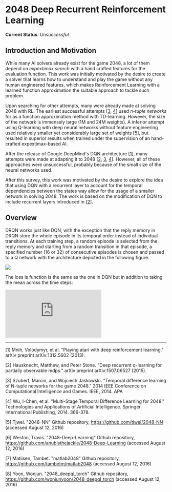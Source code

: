 # 2048 Deep Recurrent Reinforcement Learning

**Current Status**: *Unsuccessful*

## Introduction and Motivation

While many AI solvers already exist for the game 2048, a lot of them depend on *expextimax search* with a hand crafted features for the evaluation function. This work was initially motivated by the desire to create a solver that learns how to understand and play the game without any human engineered features, which makes Reinforcement Learning with a learned function approximation the suitable approach to tackle such problem.

Upon searching for other attempts, many were already made at solving 2048 with RL. The earliest successful attempts [[3](#ref3), [4](#ref4)] used *n-tuple networks* for as a function approximation method with TD-learning. However, the size of the network is immensely large (1M and 24M weights). A inferior attempt using Q-learning with deep neural networks without feature engineering used relatively smaller yet considerably large set of weights [[5](#ref5)], but resulted in superior results when trained under the supervision of an hand-crafted expextimax-based AI.

After the release of Google DeepMind's DQN architecture [[1](#ref1)], many attempts were made at adapting it to 2048 [[2](#ref2), [3](#ref3), [4](#ref4)]. However, all of these approaches were unsuccessful, probably because of the small size of the neural networks used.

After this survey, this work was motivated by the desire to explore the idea that using DQN with a recurrent layer to account for the temporal dependencies between the states way allow for the usage of a smaller network in solving 2048. The work is based on the modification of DQN to include recurrent layers introduced in [[2](#ref2)].

## Overview

DRQN works just like DQN, with the exception that the reply memory in DRQN store the whole episode in its temporal order instead of individual transitions. At each training step, a random episode is selected from the reply memory and starting from a random transition in that episode, a specified number (16 or 32) of consecutive episodes is chosen and passed to a Q network with the architecture depicted in the following figure.

![](http://i.imgur.com/9VT8u7n.png)

The loss is function is the same as the one in DQN but in addition to taking the mean across the time steps:

![](https://latex.codecogs.com/gif.latex?%5Clarge%20%5Cmathcal%7BL%7D%28%5Ctheta%29%3D%5Cmathbb%7BE%7D_%7Be%27%20%5Csim%20%5Cmathcal%7BD%7D%7D%5Cleft%5B%20%5Cmathbb%7BE%7D_%7B%28s%2Ca%2Cr%2Cs%27%29%20%5Cin%20e%27%7D%5Cleft%5B%5Cleft%28r%20&plus;%20%5Cgamma%5Cmax_%7Ba%27%7DQ%28s%27%2Ca%27%3B%5Coverline%7B%5Ctheta%7D%29%20-%20Q%28s%2C%20a%3B%5Ctheta%29%20%5Cright%20%29%5E2%20%5Cright%20%5D%5Cright%5D)

---
<a id="ref1">[1]</a> Mnih, Volodymyr, et al. "Playing atari with deep reinforcement learning." arXiv preprint arXiv:1312.5602 (2013).

<a id="ref2">[2]</a> Hausknecht, Matthew, and Peter Stone. "Deep recurrent q-learning for partially observable mdps." arXiv preprint arXiv:1507.06527 (2015).

<a id="ref3">[3]</a> Szubert, Marcin, and Wojciech Jaśkowski. "Temporal difference learning of N-tuple networks for the game 2048." 2014 IEEE Conference on Computational Intelligence and Games. IEEE, 2014.
APA

<a id="ref4">[4]</a> Wu, I-Chen, et al. "Multi-Stage Temporal Difference Learning for 2048." Technologies and Applications of Artificial Intelligence. Springer International Publishing, 2014. 366-378.

<a id="ref5">[5]</a> Tjwei. "2048-NN" Github repository, https://github.com/tjwei/2048-NN (accessed August 12, 2016)

<a id="ref2">[6]</a> Weston, Travis. "2048-Deep-Learning" Github repository, https://github.com/anubisthejackle/2048-Deep-Learning (accessed August 12, 2016)

<a id="ref3">[7]</a> Matiisen, Tambet. "matlab2048" Github repository, https://github.com/tambetm/matlab2048 (accessed August 12, 2016)

<a id="ref4">[8]</a> Yoon, Wonjun. "2048_deepql_torch" Github repository, https://github.com/wonjunyoon/2048_deepql_torch (accessed August 12, 2016)

